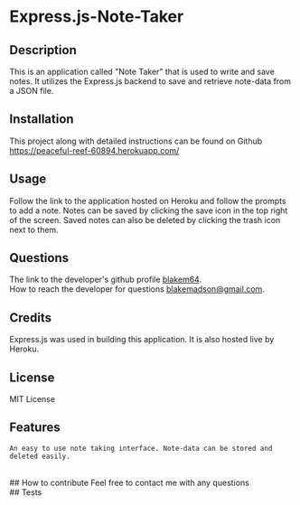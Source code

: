 # Express.js-Note-Taker

  ## Description
  This is an application called "Note Taker" that is used to write and save notes. It utilizes the Express.js backend to save and retrieve note-data from a JSON file.

## Installation
  This project along with detailed instructions can be found on Github
  https://peaceful-reef-60894.herokuapp.com/

  ## Usage
  Follow the link to the application hosted on Heroku and follow the prompts to add a note. Notes can be saved by clicking the save icon in the top right of the screen.
  Saved notes can also be deleted by clicking the trash icon next to them.
  
  ## Questions
  The link to the developer's github profile [blakem64](https://github.com/blakem64). <br>
  How to reach the developer for questions [blakemadson@gmail.com](mailto:blakemadson@gmail.com). <br>
 
 ## Credits
 Express.js was used in building this application. It is also hosted live by Heroku. <br>
 
 ## License
  MIT License <br>
 
 ## Features
    An easy to use note taking interface. Note-data can be stored and deleted easily.
   <br>
  ## How to contribute
  Feel free to contact me with any questions <br>
  ## Tests
   <br>
    
